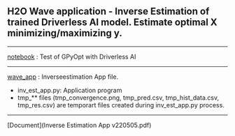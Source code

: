 ## H2O Wave application - Inverse Estimation of trained Driverless AI model. Estimate optimal X minimizing/maximizing y.

***

[notebook](./notebook) : Test of GPyOpt with Driverless AI  

***

[wave_app](./wave_app) : Inverseestimation App file.
- inv_est_app.py: Application program
- tmp_** files (tmp_convergence.png, tmp_pred.csv, tmp_hist_data.csv, tmp_res.csv) are temporart files created during inv_est_app.py process.

***

[Document](Inverse Estimation App v220505.pdf) 
